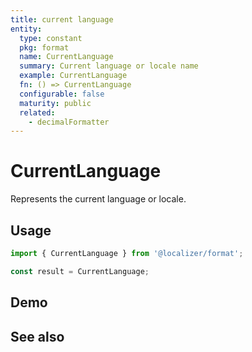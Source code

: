 ```yaml
---
title: current language
entity:
  type: constant
  pkg: format
  name: CurrentLanguage
  summary: Current language or locale name
  example: CurrentLanguage
  fn: () => CurrentLanguage
  configurable: false
  maturity: public
  related:
    - decimalFormatter
---
```


# CurrentLanguage <Package name="format"/>

Represents the current language or locale.

## Usage

```typescript twoslash
import { CurrentLanguage } from '@localizer/format';

const result = CurrentLanguage;
```

## Demo

<EntityDemo :args="[]" />

## See also

<Entities />
